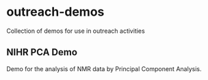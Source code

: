 # outreach-demos
Collection of demos for use in outreach activities

## NIHR PCA Demo
Demo for the analysis of NMR data by Principal Component Analysis.
